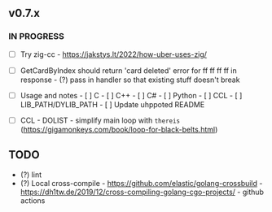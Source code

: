 ## v0.7.x

### IN PROGRESS

- [ ] Try zig-cc
      - https://jakstys.lt/2022/how-uber-uses-zig/

- [ ] GetCardByIndex should return 'card deleted' error for ff ff ff ff in response
      - (?) pass in handler so that existing stuff doesn't break

- [ ] Usage and notes
      - [ ] C
      - [ ] C++
      - [ ] C#
      - [ ] Python
      - [ ] CCL
      - [ ] LIB_PATH/DYLIB_PATH
      - [ ] Update uhppoted README

- [ ] CCL
      - DOLIST
      - simplify main loop with `thereis` (https://gigamonkeys.com/book/loop-for-black-belts.html)

## TODO

- (?) lint
- (?) Local cross-compile
      - https://github.com/elastic/golang-crossbuild
      - https://dh1tw.de/2019/12/cross-compiling-golang-cgo-projects/
      - github actions

